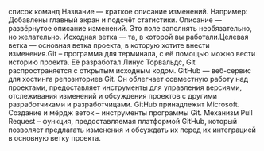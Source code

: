 список команд
Название — краткое описание изменений. Например: Добавлены главный экран и подсчёт статистики.
Описание — развёрнутое описание изменений. Это поле заполнять необязательно, но желательно.
Исходная ветка — та, в которой вы работали.Целевая ветка — основная ветка проекта, в которую хотите внести изменения.Git – программа для терминала, с её помощью можно вести историю проекта. Её разработал Линус Торвальдс, Git распространяется с открытым исходным кодом.
GitHub — веб-сервис для хостинга репозиториев Git. Он облегчает совместную работу над проектами, предоставляет инструменты для управления версиями, отслеживания изменений и обсуждения проектов с другими разработчиками и разработчицами. GitHub принадлежит Microsoft.
Создание и мёрдж веток – инструменты программы Git. Механизм Pull Request – функция, предоставляемая платформой GitHub, который позволяет предлагать изменения и обсуждать их перед их интеграцией в основную ветку проекта.
